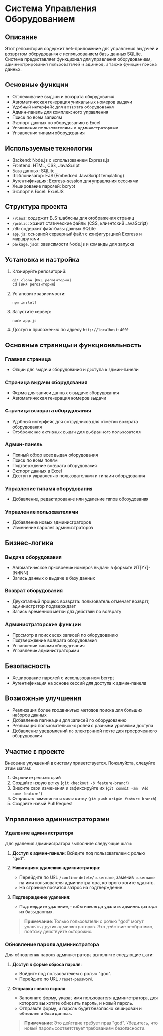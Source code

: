 
# Система Управления Оборудованием

## Описание
Этот репозиторий содержит веб-приложение для управления выдачей и возвратом оборудования с использованием базы данных SQLite. Система предоставляет функционал для управления оборудованием, администрирования пользователей и админов, а также функции поиска данных.

## Основные функции
- Отслеживание выдачи и возврата оборудования
- Автоматическая генерация уникальных номеров выдачи
- Удобный интерфейс для возврата оборудования
- Админ-панель для комплексного управления
- Поиск по всем записям
- Экспорт данных по оборудованию в Excel
- Управление пользователями и администраторами
- Управление типами оборудования

## Используемые технологии
- Backend: Node.js с использованием Express.js
- Frontend: HTML, CSS, JavaScript
- База данных: SQLite
- Шаблонизатор: EJS (Embedded JavaScript templating)
- Аутентификация: Express-session для управления сессиями
- Хеширование паролей: bcrypt
- Экспорт в Excel: ExcelJS

## Структура проекта
- `/views`: содержит EJS-шаблоны для отображения страниц
- `/public`: хранит статические файлы (CSS, клиентский JavaScript)
- `/db`: содержит файл базы данных SQLite
- `app.js`: основной серверный файл с конфигурацией Express и маршрутами
- `package.json`: зависимости Node.js и команды для запуска

## Установка и настройка
1. Клонируйте репозиторий:
   ```
   git clone [URL репозитория]
   cd [имя репозитория]
   ```
2. Установите зависимости:
   ```
   npm install
   ```
3. Запустите сервер:
   ```
   node app.js
   ```
4. Доступ к приложению по адресу `http://localhost:4000`

## Основные страницы и функциональность

### Главная страница
- Опции для выдачи оборудования и доступа к админ-панели

### Страница выдачи оборудования
- Форма для записи данных о выдаче оборудования
- Автоматическая генерация номеров выдачи

### Страница возврата оборудования
- Удобный интерфейс для сотрудников для отметки возврата оборудования
- Отображение активных выдач для выбранного пользователя

### Админ-панель
- Полный обзор всех выдач оборудования
- Поиск по всем полям
- Подтверждение возврата оборудования
- Экспорт данных в Excel
- Доступ к управлению пользователями и типами оборудования

### Управление типами оборудования
- Добавление, редактирование или удаление типов оборудования

### Управление пользователями
- Добавление новых администраторов
- Изменение паролей администраторов

## Бизнес-логика

### Выдача оборудования
- Автоматическое присвоение номеров выдачи в формате ИТ[YY]-[NNNN]
- Запись данных о выдаче в базу данных

### Возврат оборудования
- Двухэтапный процесс возврата: пользователь отмечает возврат, администратор подтверждает
- Запись временной метки для действий по возврату

### Администраторские функции
- Просмотр и поиск всех записей по оборудованию
- Подтверждение возврата оборудования
- Управление типами оборудования
- Управление администраторами

## Безопасность
- Хеширование паролей с использованием bcrypt
- Аутентификация на основе сессий для доступа к админ-панели

## Возможные улучшения
- Реализация более продвинутых методов поиска для больших наборов данных
- Добавление пагинации для записей по оборудованию
- Реализация пользовательских ролей с разными уровнями доступа
- Добавление уведомлений по электронной почте для просроченного оборудования

## Участие в проекте
Внесение улучшений в систему приветствуется. Пожалуйста, следуйте этим шагам:
1. Форкните репозиторий
2. Создайте новую ветку (`git checkout -b feature-branch`)
3. Внесите свои изменения и зафиксируйте их (`git commit -am 'Add some feature'`)
4. Отправьте изменения в свою ветку (`git push origin feature-branch`)
5. Создайте новый Pull Request

## Управление администраторами

### Удаление администратора

Для удаления администратора выполните следующие шаги:

1. **Доступ к админ-панели**: Войдите под пользователем с ролью "god".
2. **Навигация к удалению администратора**:
   - Перейдите по URL `/confirm-delete/:username`, заменив `:username` на имя пользователя администратора, которого хотите удалить.
   - На странице появится запрос на подтверждение.
3. **Подтверждение удаления**:
   - Подтвердите удаление, чтобы навсегда удалить администратора из базы данных.

   > **Примечание**: Только пользователи с ролью "god" могут удалять других администраторов. Это действие необратимо, поэтому действуйте осторожно.

### Обновление пароля администратора

Для обновления пароля администратора выполните следующие шаги:

1. **Доступ к форме сброса пароля**:
   - Войдите под пользователем с ролью "god".
   - Перейдите по URL `/reset-password`.
2. **Отправка нового пароля**:
   - Заполните форму, указав имя пользователя администратора, для которого вы хотите обновить пароль, и новый пароль.
   - Отправьте форму, и пароль будет безопасно хеширован и обновлен в базе данных.

   > **Примечание**: Это действие требует прав "god". Убедитесь, что новый пароль соответствует требованиям безопасности.
